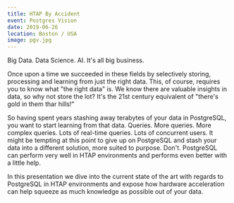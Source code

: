 ```yaml
---
title: HTAP By Accident
event: Postgres Vision
date: 2019-06-26
location: Boston / USA
image: pgv.jpg
---
```

Big Data. Data Science. AI. It's all big business.

Once upon a time we succeeded in these fields by selectively storing, processing and learning from just the right data. 
This, of course, requires you to know what "the right data" is. We know there are valuable insights in data, so why not 
store the lot? It's the 21st century equivalent of "there's gold in them thar hills!"

So having spent years stashing away terabytes of your data in PostgreSQL, you want to start learning from that data. 
Queries. More queries. More complex queries. Lots of real-time queries. Lots of concurrent users. It might be tempting at 
this point to give up on PostgreSQL and stash your data into a different solution, more suited to purpose. Don't. 
PostgreSQL can perform very well in HTAP environments and performs even better with a little help.

In this presentation we dive into the current state of the art with regards to PostgreSQL in HTAP environments and expose 
how hardware acceleration can help squeeze as much knowledge as possible out of your data.